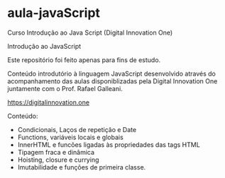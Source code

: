 # aula-javaScript
Curso Introdução ao Java Script  (Digital Innovation One)

Introdução ao JavaScript

Este repositório foi feito apenas para fins de estudo.


Conteúdo introdutório à linguagem JavaScript desenvolvido através do acompanhamento das aulas disponiblizadas pela Digital Innovation One juntamente com o Prof. Rafael Galleani.    

https://digitalinnovation.one

Conteúdo:

* Condicionais, Laços de repetição e Date
* Functions, variáveis locais e globais
* InnerHTML e funcões ligadas às propriedades das tags HTML  
* Tipagem fraca e dinâmica
* Hoisting, closure e currying
* Imutabilidade e funções de primeira classe.
